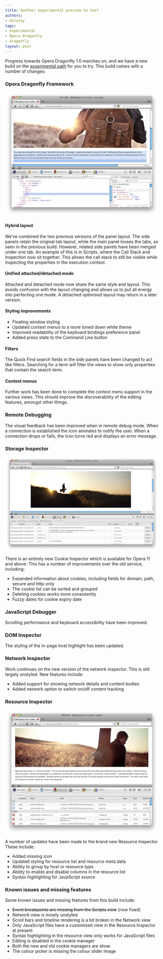 ```yaml
---
title: Another experimental preview to test
authors:
- dstorey
tags:
- experimental
- Opera Dragonfly
- dragonfly
layout: post
---
```

<p>Progress towards Opera Dragonfly 1.0 marches on, and we have a new build on the <a href="http://my.opera.com/dragonfly/blog/getting-opera-dragonfly-ready-for-opera-11/#enable">experimental path</a> for you to try. This build comes with a number of changes:</p>

<h3>Opera Dragonfly Framework</h3>

<img src="/blog/another-experimental-preview-to-test/framework.png" />

<h4>Hybrid layout</h4>

<p>We’ve combined the two previous versions of the panel layout. The side panels retain the original tab layout, while the main panel looses the tabs, as seen in the previous build. However, related side panels have been merged under one tab. An example of this is in Scripts, where the Call Stack and Inspection now sit together. This allows the call stack to still be visible while inspecting the properties in the execution context.</p>

<h4>Unified attached/detached mode</h4>

<p>Attached and detached mode now share the same style and layout. This avoids confusion with the layout changing and allows us to put all energy into perfecting one mode. A detached optimised layout may return in a later version.</p>

<h4>Styling improvements</h4>

<ul>
  <li>Floating window styling</li>
  <li>Updated context menus to a more toned down white theme</li>
  <li>Improved readability of the keyboard bindings preference panel</li>
  <li>Added press state to the Command Line button</li>
</ul>

<h4>Filters</h4>

<p>The Quick Find search fields in the side panels have been changed to act like filters. Searching for a term will filter the views to show only properties that contain the search term.</p>

<h4>Context menus</h4>

<p>Further work has been done to complete the context menu support in the various views. This should improve the discoverability of the editing features, amongst other things.</p>

<h3>Remote Debugging</h3>

<p>The visual feedback has been improved when in remote debug mode. When a connection is established the icon animates to notify the user. When a connection drops or fails, the icon turns red and displays an error message.</p>

<h3>Storage Inspector</h3>

<img src="/blog/another-experimental-preview-to-test/cookies.png" />

There is an entirely new Cookie Inspector which is available for Opera 11 and above. This has a number of improvements over the old service, including:

<ul>
  <li>Expanded information about cookies, including fields for domain, path, secure and http-only</li>
  <li>The cookie list can be sorted and grouped</li>
  <li>Deleting cookies works more consistently</li>
  <li>Fuzzy dates for cookie expiry date</li>
</ul>

<h3>JavaScript Debugger</h3>

<p>Scrolling performance and keyboard accessibility have been improved.</p>

<h3>DOM Inspector</h3>

<p>The styling of the in-page host highlight has been updated.</p>

<h3>Network Inspector</h3>

<p>Work continues on the new version of the network inspector. This is still largely unstyled. New features include:</p>

<ul>
  <li>Added support for showing network details and content bodies</li>
  <li>Added network option to switch on/off content tracking</li>
</ul>

<h3>Resource Inspector</h3>

<img src="/blog/another-experimental-preview-to-test/resources.png" />

<p>A number of updates have been made to the brand new Resource Inspector. These include:</p>

<ul>
  <li>Added missing icon</li>
  <li>Updated styling for resource list and resource meta data</li>
  <li>Ability to group by host or resource type</li>
  <li>Ability to enable and disable columns in the resource list</li>
  <li>Syntax highlighting for JavaScript source</li>
</ul>


<h3>Known issues and missing features</h3>

<p>Some known issues and missing features from this build include:</p>

<ul>
    <li><del>Event breakpoints are missing from the Scripts view</del> (now fixed)</li>
    <li>Network view is mostly unstyled</li>
    <li>Scroll bars and timeline rendering is a bit broken in the Network view</li>
    <li>Only JavaScript files have a customised view in the Resource Inspector at present</li>
    <li>Syntax highlighting in the resource view only works for JavaScript files</li>
    <li>Editing is disabled in the cookie manager</li>
    <li>Both the new and old cookie managers are show</li>
    <li>The colour picker is missing the colour slider image</li>
</ul>
